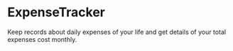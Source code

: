 # ExpenseTracker
Keep records about daily expenses of your life and get details of your total expenses cost monthly.
